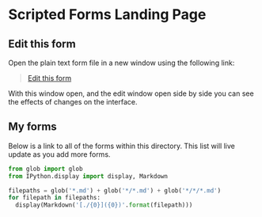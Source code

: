 <!-- markdownlint-disable MD033 -->

# Scripted Forms Landing Page

## Edit this form

Open the plain text form file in a new window using the following link:

> [Edit this form](../../edit/landing-page.md)

With this window open, and the edit window open side by side you can see the
effects of changes on the interface.

## My forms

Below is a link to all of the forms within this directory. This list will live
update as you add more forms.

<section-start>

```python
from glob import glob
from IPython.display import display, Markdown
```

</section-start>

<section-filechange paths="['.']">

```python
filepaths = glob('*.md') + glob('*/*.md') + glob('*/*/*.md')
for filepath in filepaths:
  display(Markdown('[./{0}]({0})'.format(filepath)))
```

</section-filechange>